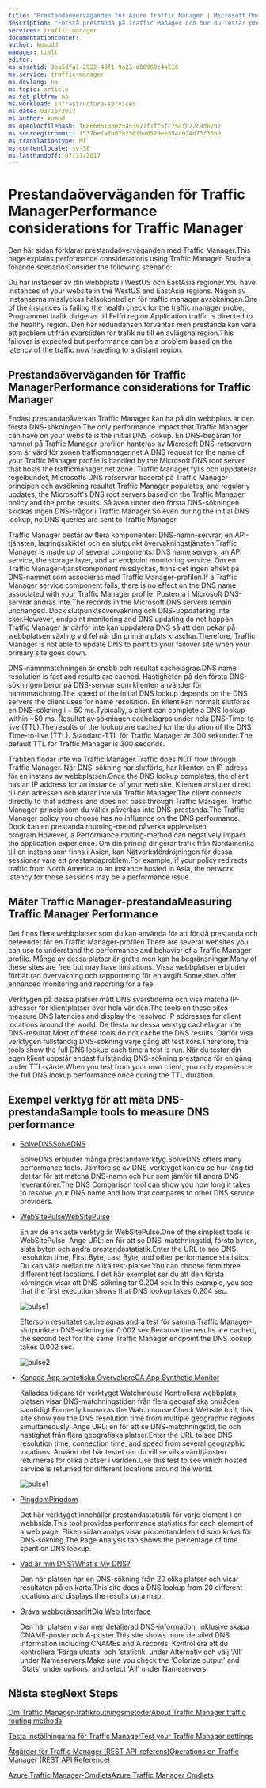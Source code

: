 ```yaml
---
title: "Prestandaöverväganden för Azure Traffic Manager | Microsoft Docs"
description: "Förstå prestanda på Traffic Manager och hur du testar prestanda för din webbplats när du använder Traffic Manager"
services: traffic-manager
documentationcenter: 
author: kumudd
manager: timlt
editor: 
ms.assetid: 3ba5dfa1-2922-43f1-9a23-d06969c4a516
ms.service: traffic-manager
ms.devlang: na
ms.topic: article
ms.tgt_pltfrm: na
ms.workload: infrastructure-services
ms.date: 03/16/2017
ms.author: kumud
ms.openlocfilehash: f686685138625a53971f1fc5fc754fd22c9d67b2
ms.sourcegitcommit: f537befafb079256fba0529ee554c034d73f36b0
ms.translationtype: MT
ms.contentlocale: sv-SE
ms.lasthandoff: 07/11/2017
---
```

# <a name="performance-considerations-for-traffic-manager"></a><span data-ttu-id="2af00-103">Prestandaöverväganden för Traffic Manager</span><span class="sxs-lookup"><span data-stu-id="2af00-103">Performance considerations for Traffic Manager</span></span>

<span data-ttu-id="2af00-104">Den här sidan förklarar prestandaöverväganden med Traffic Manager.</span><span class="sxs-lookup"><span data-stu-id="2af00-104">This page explains performance considerations using Traffic Manager.</span></span> <span data-ttu-id="2af00-105">Studera följande scenario:</span><span class="sxs-lookup"><span data-stu-id="2af00-105">Consider the following scenario:</span></span>

<span data-ttu-id="2af00-106">Du har instanser av din webbplats i WestUS och EastAsia regioner.</span><span class="sxs-lookup"><span data-stu-id="2af00-106">You have instances of your website in the WestUS and EastAsia regions.</span></span> <span data-ttu-id="2af00-107">Någon av instanserna misslyckas hälsokontrollen för traffic manager avsökningen.</span><span class="sxs-lookup"><span data-stu-id="2af00-107">One of the instances is failing the health check for the traffic manager probe.</span></span> <span data-ttu-id="2af00-108">Programmet trafik dirigeras till Felfri region.</span><span class="sxs-lookup"><span data-stu-id="2af00-108">Application traffic is directed to the healthy region.</span></span> <span data-ttu-id="2af00-109">Den här redundansen förväntas men prestanda kan vara ett problem utifrån svarstiden för trafik nu till en avlägsna region.</span><span class="sxs-lookup"><span data-stu-id="2af00-109">This failover is expected but performance can be a problem based on the latency of the traffic now traveling to a distant region.</span></span>

## <a name="performance-considerations-for-traffic-manager"></a><span data-ttu-id="2af00-110">Prestandaöverväganden för Traffic Manager</span><span class="sxs-lookup"><span data-stu-id="2af00-110">Performance considerations for Traffic Manager</span></span>

<span data-ttu-id="2af00-111">Endast prestandapåverkan Traffic Manager kan ha på din webbplats är den första DNS-sökningen.</span><span class="sxs-lookup"><span data-stu-id="2af00-111">The only performance impact that Traffic Manager can have on your website is the initial DNS lookup.</span></span> <span data-ttu-id="2af00-112">En DNS-begäran för namnet på Traffic Manager-profilen hanteras av Microsoft DNS-rotservern som är värd för zonen trafficmanager.net.</span><span class="sxs-lookup"><span data-stu-id="2af00-112">A DNS request for the name of your Traffic Manager profile is handled by the Microsoft DNS root server that hosts the trafficmanager.net zone.</span></span> <span data-ttu-id="2af00-113">Traffic Manager fylls och uppdaterar regelbundet, Microsofts DNS rotservrar baserat på Traffic Manager-principen och avsökning resultat.</span><span class="sxs-lookup"><span data-stu-id="2af00-113">Traffic Manager populates, and regularly updates, the Microsoft's DNS root servers based on the Traffic Manager policy and the probe results.</span></span> <span data-ttu-id="2af00-114">Så även under den första DNS-sökningen skickas ingen DNS-frågor i Traffic Manager.</span><span class="sxs-lookup"><span data-stu-id="2af00-114">So even during the initial DNS lookup, no DNS queries are sent to Traffic Manager.</span></span>

<span data-ttu-id="2af00-115">Traffic Manager består av flera komponenter: DNS-namn-servrar, en API-tjänsten, lagringsskiktet och en slutpunkt övervakningstjänsten.</span><span class="sxs-lookup"><span data-stu-id="2af00-115">Traffic Manager is made up of several components: DNS name servers, an API service, the storage layer, and an endpoint monitoring service.</span></span> <span data-ttu-id="2af00-116">Om en Traffic Manager-tjänstkomponent misslyckas, finns det ingen effekt på DNS-namnet som associeras med Traffic Manager-profilen.</span><span class="sxs-lookup"><span data-stu-id="2af00-116">If a Traffic Manager service component fails, there is no effect on the DNS name associated with your Traffic Manager profile.</span></span> <span data-ttu-id="2af00-117">Posterna i Microsoft DNS-servrar ändras inte.</span><span class="sxs-lookup"><span data-stu-id="2af00-117">The records in the Microsoft DNS servers remain unchanged.</span></span> <span data-ttu-id="2af00-118">Dock slutpunktsövervakning och DNS-uppdatering inte sker.</span><span class="sxs-lookup"><span data-stu-id="2af00-118">However, endpoint monitoring and DNS updating do not happen.</span></span> <span data-ttu-id="2af00-119">Traffic Manager är därför inte kan uppdatera DNS så att den pekar på webbplatsen växling vid fel när din primära plats kraschar.</span><span class="sxs-lookup"><span data-stu-id="2af00-119">Therefore, Traffic Manager is not able to update DNS to point to your failover site when your primary site goes down.</span></span>

<span data-ttu-id="2af00-120">DNS-namnmatchningen är snabb och resultat cachelagras.</span><span class="sxs-lookup"><span data-stu-id="2af00-120">DNS name resolution is fast and results are cached.</span></span> <span data-ttu-id="2af00-121">Hastigheten på den första DNS-sökningen beror på DNS-servrar som klienten använder för namnmatchning.</span><span class="sxs-lookup"><span data-stu-id="2af00-121">The speed of the initial DNS lookup depends on the DNS servers the client uses for name resolution.</span></span> <span data-ttu-id="2af00-122">En klient kan normalt slutföras en DNS-sökning i ~ 50 ms.</span><span class="sxs-lookup"><span data-stu-id="2af00-122">Typically, a client can complete a DNS lookup within ~50 ms.</span></span> <span data-ttu-id="2af00-123">Resultat av sökningen cachelagras under hela DNS-Time-to-live (TTL).</span><span class="sxs-lookup"><span data-stu-id="2af00-123">The results of the lookup are cached for the duration of the DNS Time-to-live (TTL).</span></span> <span data-ttu-id="2af00-124">Standard-TTL för Traffic Manager är 300 sekunder.</span><span class="sxs-lookup"><span data-stu-id="2af00-124">The default TTL for Traffic Manager is 300 seconds.</span></span>

<span data-ttu-id="2af00-125">Trafiken flödar inte via Traffic Manager.</span><span class="sxs-lookup"><span data-stu-id="2af00-125">Traffic does NOT flow through Traffic Manager.</span></span> <span data-ttu-id="2af00-126">När DNS-sökning har slutförts, har klienten en IP-adress för en instans av webbplatsen.</span><span class="sxs-lookup"><span data-stu-id="2af00-126">Once the DNS lookup completes, the client has an IP address for an instance of your web site.</span></span> <span data-ttu-id="2af00-127">Klienten ansluter direkt till den adressen och klarar inte via Traffic Manager.</span><span class="sxs-lookup"><span data-stu-id="2af00-127">The client connects directly to that address and does not pass through Traffic Manager.</span></span> <span data-ttu-id="2af00-128">Traffic Manager-princip som du väljer påverkas inte DNS-prestanda.</span><span class="sxs-lookup"><span data-stu-id="2af00-128">The Traffic Manager policy you choose has no influence on the DNS performance.</span></span> <span data-ttu-id="2af00-129">Dock kan en prestanda routning-metod påverka upplevelsen program.</span><span class="sxs-lookup"><span data-stu-id="2af00-129">However, a Performance routing-method can negatively impact the application experience.</span></span> <span data-ttu-id="2af00-130">Om din princip dirigerar trafik från Nordamerika till en instans som finns i Asien, kan Nätverksfördröjningen för dessa sessioner vara ett prestandaproblem.</span><span class="sxs-lookup"><span data-stu-id="2af00-130">For example, if your policy redirects traffic from North America to an instance hosted in Asia, the network latency for those sessions may be a performance issue.</span></span>

## <a name="measuring-traffic-manager-performance"></a><span data-ttu-id="2af00-131">Mäter Traffic Manager-prestanda</span><span class="sxs-lookup"><span data-stu-id="2af00-131">Measuring Traffic Manager Performance</span></span>

<span data-ttu-id="2af00-132">Det finns flera webbplatser som du kan använda för att förstå prestanda och beteendet för en Traffic Manager-profilen.</span><span class="sxs-lookup"><span data-stu-id="2af00-132">There are several websites you can use to understand the performance and behavior of a Traffic Manager profile.</span></span> <span data-ttu-id="2af00-133">Många av dessa platser är gratis men kan ha begränsningar.</span><span class="sxs-lookup"><span data-stu-id="2af00-133">Many of these sites are free but may have limitations.</span></span> <span data-ttu-id="2af00-134">Vissa webbplatser erbjuder förbättrad övervakning och rapportering för en avgift.</span><span class="sxs-lookup"><span data-stu-id="2af00-134">Some sites offer enhanced monitoring and reporting for a fee.</span></span>

<span data-ttu-id="2af00-135">Verktygen på dessa platser mått DNS svarstiderna och visa matcha IP-adresser för klientplatser över hela världen.</span><span class="sxs-lookup"><span data-stu-id="2af00-135">The tools on these sites measure DNS latencies and display the resolved IP addresses for client locations around the world.</span></span> <span data-ttu-id="2af00-136">De flesta av dessa verktyg cachelagrar inte DNS-resultat.</span><span class="sxs-lookup"><span data-stu-id="2af00-136">Most of these tools do not cache the DNS results.</span></span> <span data-ttu-id="2af00-137">Därför visa verktygen fullständig DNS-sökning varje gång ett test körs.</span><span class="sxs-lookup"><span data-stu-id="2af00-137">Therefore, the tools show the full DNS lookup each time a test is run.</span></span> <span data-ttu-id="2af00-138">När du testar din egen klient uppstår endast fullständig DNS-sökning prestanda för en gång under TTL-värde.</span><span class="sxs-lookup"><span data-stu-id="2af00-138">When you test from your own client, you only experience the full DNS lookup performance once during the TTL duration.</span></span>

## <a name="sample-tools-to-measure-dns-performance"></a><span data-ttu-id="2af00-139">Exempel verktyg för att mäta DNS-prestanda</span><span class="sxs-lookup"><span data-stu-id="2af00-139">Sample tools to measure DNS performance</span></span>

* [<span data-ttu-id="2af00-140">SolveDNS</span><span class="sxs-lookup"><span data-stu-id="2af00-140">SolveDNS</span></span>](http://www.solvedns.com/dns-comparison/)

    <span data-ttu-id="2af00-141">SolveDNS erbjuder många prestandaverktyg.</span><span class="sxs-lookup"><span data-stu-id="2af00-141">SolveDNS offers many performance tools.</span></span> <span data-ttu-id="2af00-142">Jämförelse av DNS-verktyget kan du se hur lång tid det tar för att matcha DNS-namn och hur som jämför till andra DNS-leverantörer.</span><span class="sxs-lookup"><span data-stu-id="2af00-142">The DNS Comparison tool can show you how long it takes to resolve your DNS name and how that compares to other DNS service providers.</span></span>

* [<span data-ttu-id="2af00-143">WebSitePulse</span><span class="sxs-lookup"><span data-stu-id="2af00-143">WebSitePulse</span></span>](http://www.websitepulse.com/help/tools.php)

    <span data-ttu-id="2af00-144">En av de enklaste verktyg är WebSitePulse.</span><span class="sxs-lookup"><span data-stu-id="2af00-144">One of the simplest tools is WebSitePulse.</span></span> <span data-ttu-id="2af00-145">Ange URL: en för att se DNS-matchningstid, första byten, sista byten och andra prestandastatistik.</span><span class="sxs-lookup"><span data-stu-id="2af00-145">Enter the URL to see DNS resolution time, First Byte, Last Byte, and other performance statistics.</span></span> <span data-ttu-id="2af00-146">Du kan välja mellan tre olika test-platser.</span><span class="sxs-lookup"><span data-stu-id="2af00-146">You can choose from three different test locations.</span></span> <span data-ttu-id="2af00-147">I det här exemplet ser du att den första körningen visar att DNS-sökning tar 0.204 sek.</span><span class="sxs-lookup"><span data-stu-id="2af00-147">In this example, you see that the first execution shows that DNS lookup takes 0.204 sec.</span></span>

    ![pulse1](./media/traffic-manager-performance-considerations/traffic-manager-web-site-pulse.png)

    <span data-ttu-id="2af00-149">Eftersom resultatet cachelagras andra test för samma Traffic Manager-slutpunkten DNS-sökning tar 0.002 sek.</span><span class="sxs-lookup"><span data-stu-id="2af00-149">Because the results are cached, the second test for the same Traffic Manager endpoint the DNS lookup takes 0.002 sec.</span></span>

    ![pulse2](./media/traffic-manager-performance-considerations/traffic-manager-web-site-pulse2.png)

* [<span data-ttu-id="2af00-151">Kanada App syntetiska Övervakare</span><span class="sxs-lookup"><span data-stu-id="2af00-151">CA App Synthetic Monitor</span></span>](https://asm.ca.com/en/checkit.php)

    <span data-ttu-id="2af00-152">Kallades tidigare för verktyget Watchmouse Kontrollera webbplats, platsen visar DNS-matchningstiden från flera geografiska områden samtidigt.</span><span class="sxs-lookup"><span data-stu-id="2af00-152">Formerly known as the Watchmouse Check Website tool, this site show you the DNS resolution time from multiple geographic regions simultaneously.</span></span> <span data-ttu-id="2af00-153">Ange URL: en för att se DNS-matchningstid, tid och hastighet från flera geografiska platser.</span><span class="sxs-lookup"><span data-stu-id="2af00-153">Enter the URL to see DNS resolution time, connection time, and speed from several geographic locations.</span></span> <span data-ttu-id="2af00-154">Använd det här testet om du vill se vilka värdtjänsten returneras för olika platser i världen.</span><span class="sxs-lookup"><span data-stu-id="2af00-154">Use this test to see which hosted service is returned for different locations around the world.</span></span>

    ![pulse1](./media/traffic-manager-performance-considerations/traffic-manager-web-site-watchmouse.png)

* [<span data-ttu-id="2af00-156">Pingdom</span><span class="sxs-lookup"><span data-stu-id="2af00-156">Pingdom</span></span>](http://tools.pingdom.com/)

    <span data-ttu-id="2af00-157">Det här verktyget innehåller prestandastatistik för varje element i en webbsida.</span><span class="sxs-lookup"><span data-stu-id="2af00-157">This tool provides performance statistics for each element of a web page.</span></span> <span data-ttu-id="2af00-158">Fliken sidan analys visar procentandelen tid som krävs för DNS-sökning.</span><span class="sxs-lookup"><span data-stu-id="2af00-158">The Page Analysis tab shows the percentage of time spent on DNS lookup.</span></span>

* [<span data-ttu-id="2af00-159">Vad är min DNS?</span><span class="sxs-lookup"><span data-stu-id="2af00-159">What's My DNS?</span></span>](http://www.whatsmydns.net/)

    <span data-ttu-id="2af00-160">Den här platsen har en DNS-sökning från 20 olika platser och visar resultaten på en karta.</span><span class="sxs-lookup"><span data-stu-id="2af00-160">This site does a DNS lookup from 20 different locations and displays the results on a map.</span></span>

* [<span data-ttu-id="2af00-161">Gräva webbgränssnitt</span><span class="sxs-lookup"><span data-stu-id="2af00-161">Dig Web Interface</span></span>](http://www.digwebinterface.com)

    <span data-ttu-id="2af00-162">Den här platsen visar mer detaljerad DNS-information, inklusive skapa CNAME-poster och A-poster.</span><span class="sxs-lookup"><span data-stu-id="2af00-162">This site shows more detailed DNS information including CNAMEs and A records.</span></span> <span data-ttu-id="2af00-163">Kontrollera att du kontrollera 'Färga utdata' och 'statistik, under Alternativ och välj 'All' under Nameservers.</span><span class="sxs-lookup"><span data-stu-id="2af00-163">Make sure you check the 'Colorize output' and 'Stats' under options, and select 'All' under Nameservers.</span></span>

## <a name="next-steps"></a><span data-ttu-id="2af00-164">Nästa steg</span><span class="sxs-lookup"><span data-stu-id="2af00-164">Next Steps</span></span>

[<span data-ttu-id="2af00-165">Om Traffic Manager-trafikroutningsmetoder</span><span class="sxs-lookup"><span data-stu-id="2af00-165">About Traffic Manager traffic routing methods</span></span>](traffic-manager-routing-methods.md)

[<span data-ttu-id="2af00-166">Testa inställningarna för Traffic Manager</span><span class="sxs-lookup"><span data-stu-id="2af00-166">Test your Traffic Manager settings</span></span>](traffic-manager-testing-settings.md)

[<span data-ttu-id="2af00-167">Åtgärder för Traffic Manager (REST API-referens)</span><span class="sxs-lookup"><span data-stu-id="2af00-167">Operations on Traffic Manager (REST API Reference)</span></span>](http://go.microsoft.com/fwlink/?LinkId=313584)

[<span data-ttu-id="2af00-168">Azure Traffic Manager-Cmdlets</span><span class="sxs-lookup"><span data-stu-id="2af00-168">Azure Traffic Manager Cmdlets</span></span>](http://go.microsoft.com/fwlink/p/?LinkId=400769)

